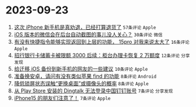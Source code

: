 # 2023-09-23

1. [这次 iPhone 新手机是真劝退，已经打算退货了](https://www.v2ex.com/t/976388) `57条评论` `Apple`
1. [iOS 版本的微信会在后台自动截图的事儿没人关心？](https://www.v2ex.com/t/976391) `30条评论` `微信`
1. [有没有快捷指令能够实现返回到上层的功能， 15pro 对我来说太大了](https://www.v2ex.com/t/976381) `16条评论` `Apple`
1. [招行银行卡储蓄卡被限额 3000 后续：柜台办理卡恢复 2 万额度](https://www.v2ex.com/t/976399) `12条评论` `分享发现`
1. [给迁移 iOS 备份到新手机的网友的一些建议](https://www.v2ex.com/t/976408) `10条评论` `Apple`
1. [准备换安卓，请问有没有类似苹果 find 的功能](https://www.v2ex.com/t/976422) `8条评论` `Android`
1. [降低锁屏状态误触“更换桌面”或摄像头的概率](https://www.v2ex.com/t/976382) `8条评论` `Apple`
1. [从 Play Store 安装的 Dingtalk 无法登录中国钉钉账号](https://www.v2ex.com/t/976409) `7条评论` `分享发现`
1. [iPhone15 的朋友们注意了！](https://www.v2ex.com/t/976395) `7条评论` `Apple`
